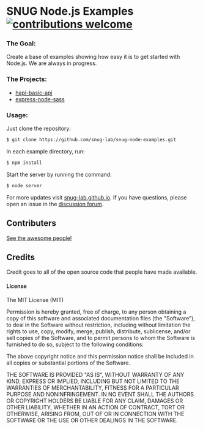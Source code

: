# SNUG Node.js Examples [![contributions welcome](https://img.shields.io/badge/contributions-welcome-brightgreen.svg?style=flat)](https://github.com/snug-lab/node-examples/issues)

### The Goal:

Create a base of examples showing how easy it is to get started with Node.js. We are always in progress.

### The Projects:

* [hapi-basic-api](https://github.com/snug-lab/snug-node-examples/tree/master/hapi-basic-api)
* [express-node-sass](https://github.com/snug-lab/snug-node-examples/tree/master/express-node-sass)

### Usage:

Just clone the repository:

```bash
$ git clone https://github.com/snug-lab/snug-node-examples.git
```

In each example directory, run:

```bash
$ npm install
```

Start the server by running the command:

```bash
$ node server
```

For more updates visit [snug-lab.github.io](https://snug-lab.github.io). If you have questions, please open an issue in the [discussion forum](https://groups.google.com/d/forum/node-sorocaba).

## Contributers

[See the awesome people!](https://github.com/snug-lab/node-examples/graphs/contributors)

## Credits
Credit goes to all of the open source code that people have made available.

#### License

The MIT License (MIT)

Permission is hereby granted, free of charge, to any person obtaining a copy of
this software and associated documentation files (the "Software"), to deal in
the Software without restriction, including without limitation the rights to
use, copy, modify, merge, publish, distribute, sublicense, and/or sell copies of
the Software, and to permit persons to whom the Software is furnished to do so,
subject to the following conditions:

The above copyright notice and this permission notice shall be included in all
copies or substantial portions of the Software.

THE SOFTWARE IS PROVIDED "AS IS", WITHOUT WARRANTY OF ANY KIND, EXPRESS OR
IMPLIED, INCLUDING BUT NOT LIMITED TO THE WARRANTIES OF MERCHANTABILITY, FITNESS
FOR A PARTICULAR PURPOSE AND NONINFRINGEMENT. IN NO EVENT SHALL THE AUTHORS OR
COPYRIGHT HOLDERS BE LIABLE FOR ANY CLAIM, DAMAGES OR OTHER LIABILITY, WHETHER
IN AN ACTION OF CONTRACT, TORT OR OTHERWISE, ARISING FROM, OUT OF OR IN
CONNECTION WITH THE SOFTWARE OR THE USE OR OTHER DEALINGS IN THE SOFTWARE.
